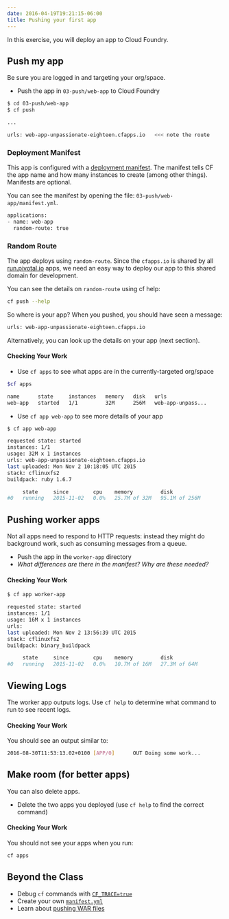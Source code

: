 ```yaml
---
date: 2016-04-19T19:21:15-06:00
title: Pushing your first app
---
```


In this exercise, you will deploy an app to Cloud Foundry.

## Push my app

Be sure you are logged in and targeting your org/space.

* Push the app in `03-push/web-app` to Cloud Foundry

```bash
$ cd 03-push/web-app
$ cf push

...

urls: web-app-unpassionate-eighteen.cfapps.io   <<< note the route
```

### Deployment Manifest

This app is configured with a [deployment manifest](https://docs.cloudfoundry.org/devguide/deploy-apps/manifest.html).  The manifest tells CF the app name and how many instances to create (among other things). Manifests are optional.

You can see the manifest by opening the file: `03-push/web-app/manifest.yml`.

```sh
applications:
- name: web-app
  random-route: true
```

### Random Route

The app deploys using `random-route`.  Since the `cfapps.io` is shared by all [run.pivotal.io](https://run.pivotal.io/) apps, we need an easy way to deploy our app to this shared domain for development.

You can see the details on `random-route` using cf help:

```sh
cf push --help
```

So where is your app?  When you pushed, you should have seen a message:

```sh
urls: web-app-unpassionate-eighteen.cfapps.io
```

Alternatively, you can look up the details on your app (next section).

#### Checking Your Work

* Use `cf apps` to see what apps are in the currently-targeted org/space

```sh
$cf apps

name      state     instances   memory   disk   urls
web-app   started   1/1         32M      256M   web-app-unpass...
```

* Use `cf app web-app` to see more details of your app

```sh
$ cf app web-app

requested state: started
instances: 1/1
usage: 32M x 1 instances
urls: web-app-unpassionate-eighteen.cfapps.io
last uploaded: Mon Nov 2 10:18:05 UTC 2015
stack: cflinuxfs2
buildpack: ruby 1.6.7

     state     since        cpu    memory         disk
#0   running   2015-11-02   0.0%   25.7M of 32M   95.1M of 256M
```

## Pushing worker apps

Not all apps need to respond to HTTP requests: instead they might do background work, such as consuming messages from a queue.

* Push the app in the `worker-app` directory
* _What differences are there in the manifest? Why are these needed?_

#### Checking Your Work

```sh
$ cf app worker-app

requested state: started
instances: 1/1
usage: 16M x 1 instances
urls:
last uploaded: Mon Nov 2 13:56:39 UTC 2015
stack: cflinuxfs2
buildpack: binary_buildpack

     state     since        cpu    memory         disk
#0   running   2015-11-02   0.0%   10.7M of 16M   27.3M of 64M
```

## Viewing Logs

The worker app outputs logs.  Use `cf help` to determine what command to run to see recent logs.

#### Checking Your Work

You should see an output similar to:

```sh
2016-08-30T11:53:13.02+0100 [APP/0]      OUT Doing some work...
```

## Make room (for better apps)

You can also delete apps.

* Delete the two apps you deployed (use `cf help` to find the correct command)

#### Checking Your Work

You should not see your apps when you run:

```sh
cf apps
```

## Beyond the Class

  * Debug `cf` commands with [`CF_TRACE=true`](https://docs.cloudfoundry.org/devguide/deploy-apps/troubleshoot-app-health.html#trace)
  * Create your own [`manifest.yml`](https://docs.cloudfoundry.org/devguide/deploy-apps/manifest.html)
  * Learn about [pushing WAR files](https://docs.cloudfoundry.org/buildpacks/java/java-tips.html)
